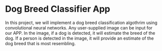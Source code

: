 # Dog Breed Classifier App

  In this project, we will implement a dog breed classification algothrim using convolutional neural networks. Any user-supplied image can be input for our APP. In the image, if a dog is detected, it will estimate the breed of the dog. If a person is detected in the image, it will provide an estimate of the dog breed that is most resembling. 
